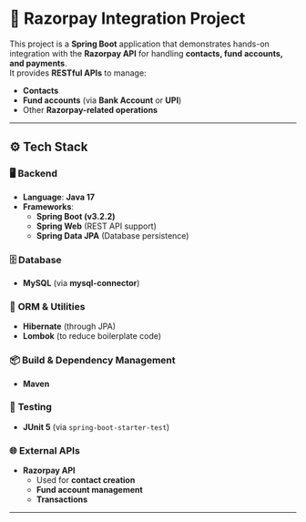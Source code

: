 # 🚀 Razorpay Integration Project  

This project is a **Spring Boot** application that demonstrates hands-on integration with the **Razorpay API** for handling **contacts, fund accounts, and payments**.  
It provides **RESTful APIs** to manage:  
- **Contacts**  
- **Fund accounts** (via **Bank Account** or **UPI**)  
- Other **Razorpay-related operations**  

---

## ⚙️ **Tech Stack**  

### 🖥️ **Backend**  
- **Language**: **Java 17**  
- **Frameworks**:  
  - **Spring Boot (v3.2.2)**  
  - **Spring Web** (REST API support)  
  - **Spring Data JPA** (Database persistence)  

### 🗄️ **Database**  
- **MySQL** (via **mysql-connector**)  

### 🔧 **ORM & Utilities**  
- **Hibernate** (through JPA)  
- **Lombok** (to reduce boilerplate code)  

### 📦 **Build & Dependency Management**  
- **Maven**  

### 🧪 **Testing**  
- **JUnit 5** (via `spring-boot-starter-test`)  

### 🌐 **External APIs**  
- **Razorpay API**  
  - Used for **contact creation**  
  - **Fund account management**  
  - **Transactions**  

---
